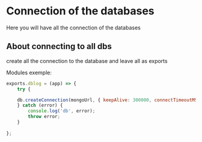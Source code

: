 # Connection of the databases

Here you will have all the connection of the databases

## About connecting to all dbs

create all the connection to the database and leave all as exports

Modules exemple:

```js
exports.dblog = (app) => {
    try {

    db.createConnection(mongoUrl, { keepAlive: 300000, connectTimeoutMS: 30000, useMongoClient: true });
    } catch (error) {
        console.log('db', error);
        throw error;
    }
    
};
```